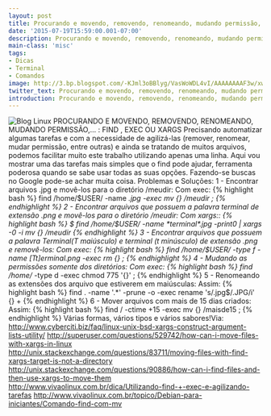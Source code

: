 ```yaml
---
layout: post
title: Procurando e movendo, removendo, renomeando, mudando permissão,...
date: '2015-07-19T15:59:00.001-07:00'
description: Procurando e movendo, removendo, renomeando, mudando permissão,...find
main-class: 'misc'
tags:
- Dicas
- Terminal
- Comandos
image: http://3.bp.blogspot.com/-KJml3oBBlyg/VasWoWDL4vI/AAAAAAAAF3w/xw5pozsUnhg/s72-c/terminal109.jpg
twitter_text: Procurando e movendo, removendo, renomeando, mudando permissão,...find
introduction: Procurando e movendo, removendo, renomeando, mudando permissão,...find
---
```

![Blog Linux](http://3.bp.blogspot.com/-KJml3oBBlyg/VasWoWDL4vI/AAAAAAAAF3w/xw5pozsUnhg/s320/terminal109.jpg "Blog Linux")
PROCURANDO E MOVENDO, REMOVENDO, RENOMEANDO, MUDANDO PERMISSÃO,... : FIND , EXEC OU XARGS
Precisando automatizar algumas tarefas e com a necessidade de agilizá-las (remover, renomear, mudar permissão, entre outras) e ainda se tratando de muitos arquivos, podemos facilitar muito este trabalho utilizando apenas uma linha.
Aqui vou mostrar uma das tarefas mais simples que o find pode ajudar, ferramenta poderosa quando se sabe usar todas as suas opções. Fazendo-se buscas no Google pode-se achar muita coisa.
Problemas e Soluções:
1 - Encontrar arquivos .jpg e movê-los para o diretório /meudir:
Com exec:
{% highlight bash %}
find /home/$USER/ -name *.jpg -exec mv {} /meudir \;
{% endhighlight %}
2 - Encontrar arquivos que possuem a palavra terminal de extensão .png e movê-los para o diretório /meudir:
Com xargs::
{% highlight bash %}
$ find /home/$USER/ -name *terminal*.jpg -print0 | xargs -0 -i mv {} /meudir
{% endhighlight %}
3 - Encontrar arquivos que possuem a palavra Terminal(T maiúsculo) e terminal (t minúsculo) de extensão .png e removê-los:
Com exec:
{% highlight bash %}
find /home/$USER/ -type f -name *[Tt]erminal*.png -exec rm {} \; 
{% endhighlight %}
4 - Mudando as permissões somente dos diretórios: 
Com exec:
{% highlight bash %}
find /home/* -type d -exec chmod 775 '{}' \; 
{% endhighlight %}
5 - Renomeando as extensões dos arquivo que estiverem em maiúsculas: 
Assim:
{% highlight bash %}
find . -name '.*' -prune -o -exec rename 's/\.jpg$/\.JPG/i' {} + 
{% endhighlight %}
6 - Mover arquivos com mais de 15 dias criados:
Assim:
{% highlight bash %}
find / -ctime +15 -exec mv {} /maisde15 \;
{% endhighlight %}
Várias formas, vários tipos e vários sabores!Via:
http://www.cyberciti.biz/faq/linux-unix-bsd-xargs-construct-argument-lists-utility/
http://superuser.com/questions/529742/how-can-i-move-files-with-xargs-in-linux
http://unix.stackexchange.com/questions/83711/moving-files-with-find-xargs-target-is-not-a-directory
http://unix.stackexchange.com/questions/90886/how-can-i-find-files-and-then-use-xargs-to-move-them
http://www.vivaolinux.com.br/dica/Utilizando-find-+-exec-e-agilizando-tarefas
http://www.vivaolinux.com.br/topico/Debian-para-iniciantes/Comando-find-com-mv
